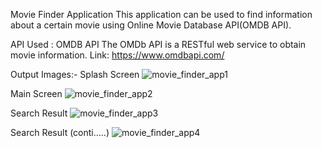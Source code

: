 Movie Finder Application
This application can be used to find information about a certain movie using Online Movie Database API(OMDB API).

API Used : OMDB API
The OMDb API is a RESTful web service to obtain movie information.
Link: https://www.omdbapi.com/


Output Images:- 
Splash Screen
![movie_finder_app1](https://user-images.githubusercontent.com/100687358/224495845-ee580679-23b7-4b88-819d-19abb438a316.png)

Main Screen
![movie_finder_app2](https://user-images.githubusercontent.com/100687358/224495867-6db7a5a2-47ea-44c4-8549-160bd92d8ae6.png)

Search Result
![movie_finder_app3](https://user-images.githubusercontent.com/100687358/224495872-b30695c9-4071-4419-9453-a525d9123d5c.png)

Search Result (conti.....)
![movie_finder_app4](https://user-images.githubusercontent.com/100687358/224495875-16acf39c-d62f-4376-bc57-e1f20232763e.png)
